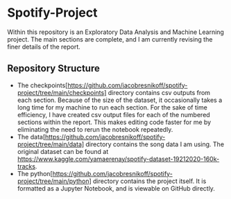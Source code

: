 # Spotify-Project
Within this repository is an Exploratory Data Analysis and Machine Learning project. The main sections are complete, and I am currently revising the finer details of the report.

## Repository Structure
- The checkpoints[https://github.com/jacobresnikoff/spotify-project/tree/main/checkpoints] directory contains csv outputs from each section. Because of the size of the dataset, it occasionally takes a long time for my machine to run each section. For the sake of time efficiency, I have created csv output files for each of the numbered sections within the report. This makes editing code faster for me by eliminating the need to rerun the notebook repeatedly.
- The data[https://github.com/jacobresnikoff/spotify-project/tree/main/data] directory contains the song data I am using. The original dataset can be found at https://www.kaggle.com/yamaerenay/spotify-dataset-19212020-160k-tracks.
- The python[https://github.com/jacobresnikoff/spotify-project/tree/main/python] directory contains the project itself. It is formatted as a Jupyter Notebook, and is viewable on GitHub directly.
